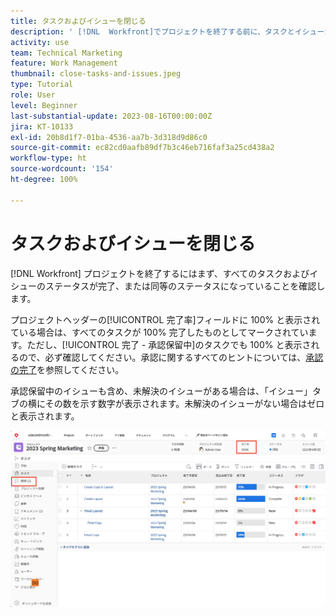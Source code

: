 ```yaml
---
title: タスクおよびイシューを閉じる
description: ' [!DNL  Workfront]でプロジェクトを終了する前に、タスクとイシューが終了していることを確認する方法を学びます。'
activity: use
team: Technical Marketing
feature: Work Management
thumbnail: close-tasks-and-issues.jpeg
type: Tutorial
role: User
level: Beginner
last-substantial-update: 2023-08-16T00:00:00Z
jira: KT-10133
exl-id: 20b8d1f7-01ba-4536-aa7b-3d318d9d86c0
source-git-commit: ec82cd0aafb89df7b3c46eb716faf3a25cd438a2
workflow-type: ht
source-wordcount: '154'
ht-degree: 100%

---
```


# タスクおよびイシューを閉じる

[!DNL Workfront] プロジェクトを終了するにはまず、すべてのタスクおよびイシューのステータスが完了、または同等のステータスになっていることを確認します。

プロジェクトヘッダーの[!UICONTROL 完了率]フィールドに 100% と表示されている場合は、すべてのタスクが 100% 完了したものとしてマークされています。ただし、[!UICONTROL 完了 - 承認保留中]のタスクでも 100% と表示されるので、必ず確認してください。承認に関するすべてのヒントについては、[承認の完了](https://experienceleague.adobe.com/docs/workfront-learn/tutorials-workfront/manage-work/close-a-project/complete-approvals.html?lang=ja)を参照してください。

承認保留中のイシューも含め、未解決のイシューがある場合は、「イシュー」タブの横にその数を示す数字が表示されます。未解決のイシューがない場合はゼロと表示されます。

![[!UICONTROL 完了率]とオープンなイシューを表示しているプロジェクト](assets/close-tasks-and-issues.png)
